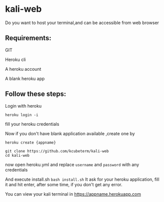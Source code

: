 # kali-web

Do you want to host your terminal,and can be accessible from web browser

## Requirements:
GIT

Heroku cli

A heroku account

A blank heroku app


## Follow these steps:
Login with heroku

```
heroku login -i
```
fill your heroku credentials 

Now if you don't have blank application available ,create one by 
```
heroku create {appname}
```


```
git clone https://github.com/kcubeterm/kali-web
cd kali-web
```
now open heroku.yml and replace `username` and `password` with any credentials 

And execute install.sh
```bash install.sh```
It ask for your heroku application, fill it and hit enter, after some time, if you don't get any error.

You can view your kali terminal in https://appname.herokuapp.com


